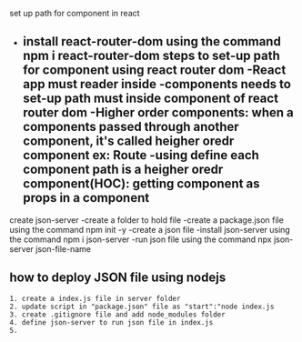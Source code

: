set up path for component in react
- install react-router-dom using the command npm i react-router-dom
steps to set-up path for component using react router dom
    -React app must reader inside <BrowserRouter></BrowserRouter>
    -components needs to set-up path must inside <Routes> component of react router dom
    -Higher order components: when a components passed through another component, it's called heigher oredr component ex: Route
    -using <Route> define each component path 
    <Route> is a heigher oredr component(HOC): getting component as props in a component
    -
create json-server
    -create a folder to hold file
    -create a package.json file using the command npm init -y
    -create a json file
    -install json-server using the command npm i json-server
    -run json file using the command npx json-server json-file-name


how to deploy JSON file using nodejs
-------------------------------------
    1. create a index.js file in server folder
    2. update script in "package.json" file as "start":"node index.js 
    3. create .gitignore file and add node_modules folder
    4. define json-server to run json file in index.js
    5.